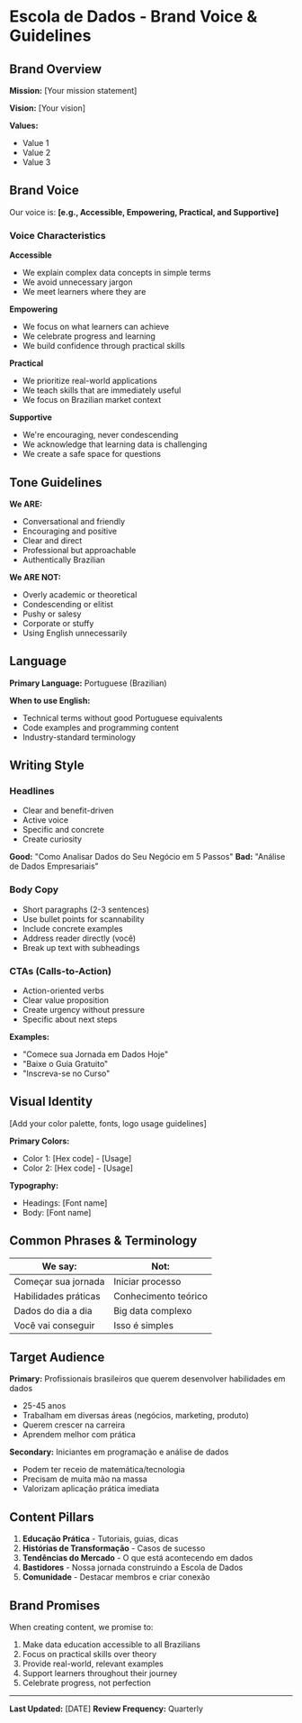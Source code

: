 # Escola de Dados - Brand Voice & Guidelines

## Brand Overview
**Mission:** [Your mission statement]

**Vision:** [Your vision]

**Values:**
- Value 1
- Value 2
- Value 3

## Brand Voice
Our voice is: **[e.g., Accessible, Empowering, Practical, and Supportive]**

### Voice Characteristics

**Accessible**
- We explain complex data concepts in simple terms
- We avoid unnecessary jargon
- We meet learners where they are

**Empowering**
- We focus on what learners can achieve
- We celebrate progress and learning
- We build confidence through practical skills

**Practical**
- We prioritize real-world applications
- We teach skills that are immediately useful
- We focus on Brazilian market context

**Supportive**
- We're encouraging, never condescending
- We acknowledge that learning data is challenging
- We create a safe space for questions

## Tone Guidelines

**We ARE:**
- Conversational and friendly
- Encouraging and positive
- Clear and direct
- Professional but approachable
- Authentically Brazilian

**We ARE NOT:**
- Overly academic or theoretical
- Condescending or elitist
- Pushy or salesy
- Corporate or stuffy
- Using English unnecessarily

## Language

**Primary Language:** Portuguese (Brazilian)

**When to use English:**
- Technical terms without good Portuguese equivalents
- Code examples and programming content
- Industry-standard terminology

## Writing Style

### Headlines
- Clear and benefit-driven
- Active voice
- Specific and concrete
- Create curiosity

**Good:** "Como Analisar Dados do Seu Negócio em 5 Passos"
**Bad:** "Análise de Dados Empresariais"

### Body Copy
- Short paragraphs (2-3 sentences)
- Use bullet points for scannability
- Include concrete examples
- Address reader directly (você)
- Break up text with subheadings

### CTAs (Calls-to-Action)
- Action-oriented verbs
- Clear value proposition
- Create urgency without pressure
- Specific about next steps

**Examples:**
- "Comece sua Jornada em Dados Hoje"
- "Baixe o Guia Gratuito"
- "Inscreva-se no Curso"

## Visual Identity
[Add your color palette, fonts, logo usage guidelines]

**Primary Colors:**
- Color 1: [Hex code] - [Usage]
- Color 2: [Hex code] - [Usage]

**Typography:**
- Headings: [Font name]
- Body: [Font name]

## Common Phrases & Terminology

**We say:** | **Not:**
-----------|---------
Começar sua jornada | Iniciar processo
Habilidades práticas | Conhecimento teórico
Dados do dia a dia | Big data complexo
Você vai conseguir | Isso é simples

## Target Audience

**Primary:** Profissionais brasileiros que querem desenvolver habilidades em dados
- 25-45 anos
- Trabalham em diversas áreas (negócios, marketing, produto)
- Querem crescer na carreira
- Aprendem melhor com prática

**Secondary:** Iniciantes em programação e análise de dados
- Podem ter receio de matemática/tecnologia
- Precisam de muita mão na massa
- Valorizam aplicação prática imediata

## Content Pillars

1. **Educação Prática** - Tutoriais, guias, dicas
2. **Histórias de Transformação** - Casos de sucesso
3. **Tendências do Mercado** - O que está acontecendo em dados
4. **Bastidores** - Nossa jornada construindo a Escola de Dados
5. **Comunidade** - Destacar membros e criar conexão

## Brand Promises

When creating content, we promise to:
1. Make data education accessible to all Brazilians
2. Focus on practical skills over theory
3. Provide real-world, relevant examples
4. Support learners throughout their journey
5. Celebrate progress, not perfection

---

**Last Updated:** [DATE]
**Review Frequency:** Quarterly
